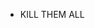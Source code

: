 - KILL THEM ALL

<!---
AkylKj/AkylKj is a ✨ special ✨ repository because its `README.md` (this file) appears on your GitHub profile.
You can click the Preview link to take a look at your changes.
--->
